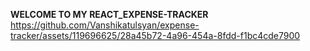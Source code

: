 **WELCOME TO MY REACT_EXPENSE-TRACKER**
https://github.com/Vanshikatulsyan/expense-tracker/assets/119696625/28a45b72-4a96-454a-8fdd-f1bc4cde7900


